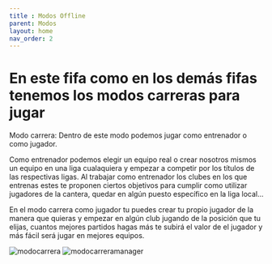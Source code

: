 ```yaml
---
title : Modos Offline
parent: Modos
layout: home
nav_order: 2
---
```


# En este fifa como en los demás fifas tenemos los modos carreras para jugar

Modo carrera:
Dentro de este modo podemos jugar como entrenador o como jugador.

Como entrenador podemos elegir un equipo real o crear nosotros mismos un equipo en una liga cualaquiera y empezar a competir por los títulos de las respectivas ligas. Al trabajar como entrenador los clubes en los que entrenas estes te proponen ciertos objetivos para cumplir como utilizar jugadores de la cantera, quedar en algún puesto específico en la liga local...

En el modo carrera como jugador tu puedes crear tu propio jugador de la manera que quieras y empezar en algún club jugando de la posición que tu elijas, cuantos mejores partidos hagas más te subirá el valor de el jugador y más fácil será jugar en mejores equipos.

![modocarrera](https://i.ytimg.com/vi/taHkCXmyKj4/hq720.jpg?sqp=-oaymwEhCK4FEIIDSFryq4qpAxMIARUAAAAAGAElAADIQj0AgKJD&rs=AOn4CLBa8aQMCEnEnCR_w3iIxXM3ua89FQ)
![modocarreramanager](https://i.ytimg.com/vi/LjylNvcL2EI/hq720.jpg?sqp=-oaymwEhCK4FEIIDSFryq4qpAxMIARUAAAAAGAElAADIQj0AgKJD&rs=AOn4CLCVaQ-ErdOvf7MLg4VsfspK5zNSIg)



